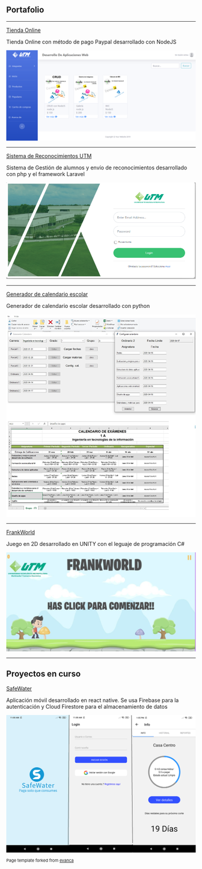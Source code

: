 ## Portafolio

--- 
[Tienda Online](https://libros-para-programadores.herokuapp.com/productos/inicio)
<p>Tienda Online con método de pago Paypal desarrollado con NodeJS</p>
<img src="images/5.png?raw=true"/>

--- 
[Sistema de Reconocimientos UTM](#)
<p>Sistema de Gestión de alumnos y envío de reconocimientos desarrollado con php y el framework Laravel</p>
<img src="images/1.png?raw=true"/>

---
[Generador de calendario escolar](#)
<p>Generador de calendario escolar desarrollado con python</p>
<img src="images/generador calendario.jpg?raw=true"/>

---
[FrankWorld](#)
<p>Juego en 2D desarrollado en UNITY con el leguaje de programación C#</p>
<img src="images/3.jpg?raw=true"/>

---
## Proyectos en curso
[SafeWater](#)
<p>Aplicación móvil desarrollado en react native. Se usa Firebase para la autenticación y Cloud Firestore para el almacenamiento de datos</p>
<img src="images/safewater_app.png?raw=true"/>


<p style="font-size:11px">Page template forked from <a href="https://github.com/evanca/quick-portfolio">evanca</a></p>
<!-- Remove above link if you don't want to attibute -->
